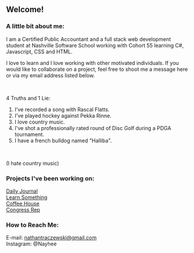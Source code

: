 ## Welcome!

### A little bit about me:
I am a Certified Public Accountant and a full stack web development student at Nashville Software School working with Cohort 55 learning C#, Javascript, CSS and HTML.


I love to learn and I love working with other motivated individuals. If you would like to collaborate on a project, feel free to shoot me a message here or via my email address listed below. 

<br>

4 Truths and 1 Lie:
1) I've recorded a song with Rascal Flatts.
2) I've played hockey against Pekka Rinne.
3) I love country music.
4) I've shot a professionally rated round of Disc Golf during a PDGA tournament.
5) I have a french bulldog named "Halliba". 



<br>

(I hate country music)

### Projects I've been working on:

[Daily Journal](https://github.com/Nayhee/Daily-Journal---NT)<br>
[Learn Something](https://github.com/Nayhee/Learn-Something)<br>
[Coffee House](https://github.com/Nayhee/Coffee-House) <br>
[Congress Rep](https://github.com/Nayhee/Congress-Rep) <br>

### How to Reach Me:

E-mail: nathantraczewski@gmail.com <br>
Instagram: @Nayhee
